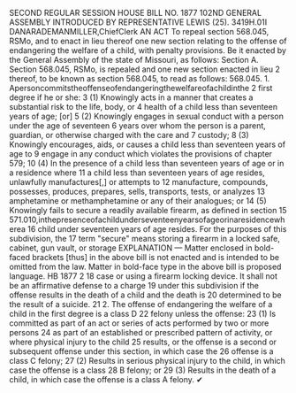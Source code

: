 SECOND REGULAR SESSION
HOUSE BILL NO. 1877
102ND GENERAL ASSEMBLY
INTRODUCED BY REPRESENTATIVE LEWIS (25).
3419H.01I DANARADEMANMILLER,ChiefClerk
AN ACT
To repeal section 568.045, RSMo, and to enact in lieu thereof one new section relating to the
offense of endangering the welfare of a child, with penalty provisions.
Be it enacted by the General Assembly of the state of Missouri, as follows:
Section A. Section 568.045, RSMo, is repealed and one new section enacted in lieu
2 thereof, to be known as section 568.045, to read as follows:
568.045. 1. Apersoncommitstheoffenseofendangeringthewelfareofachildinthe
2 first degree if he or she:
3 (1) Knowingly acts in a manner that creates a substantial risk to the life, body, or
4 health of a child less than seventeen years of age; [or]
5 (2) Knowingly engages in sexual conduct with a person under the age of seventeen
6 years over whom the person is a parent, guardian, or otherwise charged with the care and
7 custody;
8 (3) Knowingly encourages, aids, or causes a child less than seventeen years of age to
9 engage in any conduct which violates the provisions of chapter 579;
10 (4) In the presence of a child less than seventeen years of age or in a residence where
11 a child less than seventeen years of age resides, unlawfully manufactures[,] or attempts to
12 manufacture, compounds, possesses, produces, prepares, sells, transports, tests, or analyzes
13 amphetamine or methamphetamine or any of their analogues; or
14 (5) Knowingly fails to secure a readily available firearm, as defined in section
15 571.010,inthepresenceofachildunderseventeenyearsofageorinaresidencewherea
16 child under seventeen years of age resides. For the purposes of this subdivision, the
17 term "secure" means storing a firearm in a locked safe, cabinet, gun vault, or storage
EXPLANATION — Matter enclosed in bold-faced brackets [thus] in the above bill is not enacted and is
intended to be omitted from the law. Matter in bold-face type in the above bill is proposed language.
HB 1877 2
18 case or using a firearm locking device. It shall not be an affirmative defense to a charge
19 under this subdivision if the offense results in the death of a child and the death is
20 determined to be the result of a suicide.
21 2. The offense of endangering the welfare of a child in the first degree is a class D
22 felony unless the offense:
23 (1) Is committed as part of an act or series of acts performed by two or more persons
24 as part of an established or prescribed pattern of activity, or where physical injury to the child
25 results, or the offense is a second or subsequent offense under this section, in which case the
26 offense is a class C felony;
27 (2) Results in serious physical injury to the child, in which case the offense is a class
28 B felony; or
29 (3) Results in the death of a child, in which case the offense is a class A felony.
✔
